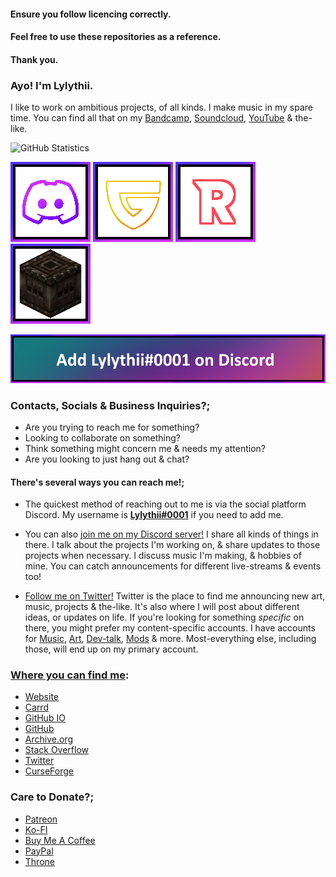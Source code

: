 #### Ensure you follow licencing correctly.
#### Feel free to use these repositories as a reference. 
#### Thank you.

### Ayo! I'm Lylythii.
I like to work on ambitious projects, of all kinds.
I make music in my spare time. You can find all that on my [Bandcamp](https://lylythii.bandcamp.com), [Soundcloud](https://soundcloud.com/lylythii), [YouTube](https://youtube.com/channel/UCH6x-EVyOzVEfHPa_0Jy13A) & the-like.

![GitHub Statistics](https://github-readme-stats.vercel.app/api?username=lylythii&theme=midnight-purple&show_icons=true)

[![Join Discord](https://raw.githubusercontent.com/Lylythii/lylythii.github.io/main/images/button/discord.png)](https://discord.gg/xsbNuYXBd5)
[![Join Guilded](https://github.com/Lylythii/lylythii.github.io/blob/main/images/button/guilded.png)](https://www.guilded.gg/Lylythii)
[![Join Revolt](https://raw.githubusercontent.com/Lylythii/lylythii.github.io/main/images/button/revolt.png)](https://rvlt.gg/mhm948gx)
[![Join TFC:Network Discord](https://raw.githubusercontent.com/Lylythii/lylythii.github.io/main/images/button/tfc_network.png)](https://discord.gg/mTnrBmGMg9)


[![Add Lylythii on Discord](https://raw.githubusercontent.com/Lylythii/lylythii.github.io/main/images/add_lylythii_on_discord.png)](https://discord.gg/vKs4rTqG)

### Contacts, Socials & Business Inquiries?;
- Are you trying to reach me for something?
- Looking to collaborate on something?
- Think something might concern me & needs my attention?
- Are you looking to just hang out & chat?

#### There's several ways you can reach me!;
- The quickest method of reaching out to me is via the social platform Discord.
My username is **[Lylythii#0001](https://discord.gg/vKs4rTqG)** if you need to add me.
- You can also [join me on my Discord server!](https://discord.gg/xsbNuYXBd5)
I share all kinds of things in there.
I talk about the projects I'm working on, & share updates to those projects when necessary.
I discuss music I'm making, & hobbies of mine.
You can catch announcements for different live-streams & events too!

- [Follow me on Twitter!](https://twitter.com/lylythii)
Twitter is the place to find me announcing new art, music, projects & the-like.
It's also where I will post about different ideas, or updates on life.
If you're looking for something *specific* on there, you might prefer my content-specific accounts.
I have accounts for [Music](https://twitter.com/lylythiimusic), [Art](https://twitter.com/lylythiiart), [Dev-talk](https://twitter.com/lylythiidev), [Mods](https://twitter.com/lylythiimods) & more.
Most-everything else, including those, will end up on my primary account.


### [Where you can find me](https://lylythii.github.io/#:~:text=Profiles%20%7C%20Socials%20%7C%20Media%20%7C%20Streaming):
- [Website](https://sites.google.com/view/lylythii/home)
- [Carrd](https://lylythii.carrd.co/)
- [GitHub IO](https://lylythii.github.io/)
- [GitHub](https://github.com/Lylythii)
- [Archive.org](https://archive.org/details/@lylythii)
- [Stack Overflow](https://stackoverflow.com/users/16361766/lylythii)
- [Twitter](https://twitter.com/lylythii)
- [CurseForge](https://www.curseforge.com/members/lylythii/followers)


### Care to Donate?;
- [Patreon](https://www.patreon.com/Lylythii)
- [Ko-FI](https://ko-fi.com/lylythii)
- [Buy Me A Coffee](https://www.buymeacoffee.com/lylythii)
- [PayPal](https://paypal.me/lylythii)
- [Throne](https://jointhrone.com/u/lylythii)

